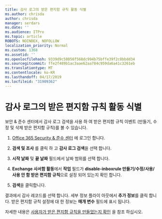```yaml
---
title: 감사 로그의 받은 편지함 규칙 활동 식별
ms.author: chrisda
author: chrisda
manager: serdars
ms.date: ''
ms.audience: ITPro
ms.topic: article
ROBOTS: NOINDEX, NOFOLLOW
localization_priority: Normal
ms.custom: 1368
ms.assetid: ''
ms.openlocfilehash: 9339d9c58056f568dc994b75bffe39f2c8bbdd34
ms.sourcegitcommit: ffe2f489b1ac3aae62aa784c959da6a41c3261eb
ms.translationtype: MT
ms.contentlocale: ko-KR
ms.lasthandoff: 04/17/2019
ms.locfileid: "31909362"
---
```

# <a name="identify-inbox-rule-activity-in-audit-logs"></a>감사 로그의 받은 편지함 규칙 활동 식별

보안 & 준수 센터에서 감사 로그 검색을 사용 하 여 받은 편지함 규칙 이벤트 (만들기, 수정 및 삭제 받은 편지함 규칙)를 볼 수 있습니다.

1. [Office 365 Security & 준수 센터](https://protection.office.com/) 에 로그인 합니다.

2. **검색 및 조사** 를 클릭 하 고 **감사 로그 검색**을 선택 합니다.

3. **시작 날짜** 및 **끝 날짜** 필드에서 날짜 범위를 선택 합니다.

4. **Exchange 사서함 활동**에서 **작업** 필드가 **disable-inboxrule 만들기/수정/사용/사용 안 함 받은 편지함 규칙**으로 설정 되어 있는지 확인 합니다.

5. **검색**을 클릭합니다.

결과에서 감사 레코드를 선택 합니다. 세부 정보 플라이 아웃에서 **추가 정보**를 클릭 합니다. 받은 편지함 규칙 설정에 대 한 정보는 **매개 변수** 필드에 표시 됩니다.

자세한 내용은 [사용자가 받은 편지함 규칙을 만들었는지 확인](https://docs.microsoft.com//office365/securitycompliance/auditing-troubleshooting-scenarios#determining-if-a-user-created-an-inbox-rule) 을 참조 하십시오.
